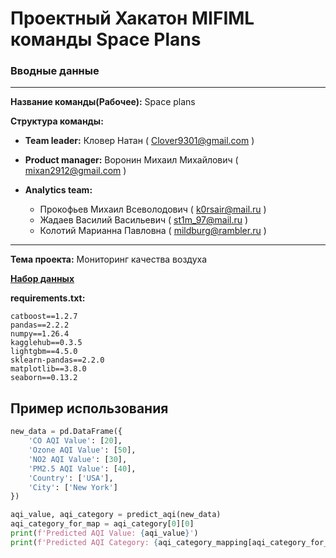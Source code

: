# Проектный Хакатон MIFIML команды Space Plans

### Вводные данные
---
**Название команды(Рабочее):** Space plans

**Структура команды:**

* **Team leader:** Кловер Натан ( Clover9301@gmail.com )

* **Product manager:** Воронин Михаил Михайлович ( mixan2912@gmail.com )

* **Analytics team:** 
  * Прокофьев Михаил Всеволодович ( k0rsair@mail.ru )
  * Жадаев Василий Васильевич ( st1m_97@mail.ru )
  * Колотий Марианна Павловна ( mildburg@rambler.ru )
---
**Тема проекта:**  Мониторинг качества воздуха

**[Набор данных](https://www.kaggle.com/datasets/hasibalmuzdadid/global-air-pollution-dataset)**

**requirements.txt:**

    catboost==1.2.7
    pandas==2.2.2
    numpy==1.26.4
    kagglehub==0.3.5
    lightgbm==4.5.0
    sklearn-pandas==2.2.0
    matplotlib==3.8.0
    seaborn==0.13.2
## Пример использования

```python
new_data = pd.DataFrame({
    'CO AQI Value': [20],
    'Ozone AQI Value': [50],
    'NO2 AQI Value': [30],
    'PM2.5 AQI Value': [40],
    'Country': ['USA'],
    'City': ['New York']
})

aqi_value, aqi_category = predict_aqi(new_data)
aqi_category_for_map = aqi_category[0][0]
print(f'Predicted AQI Value: {aqi_value}')
print(f'Predicted AQI Category: {aqi_category_mapping[aqi_category_for_map]}')
```
